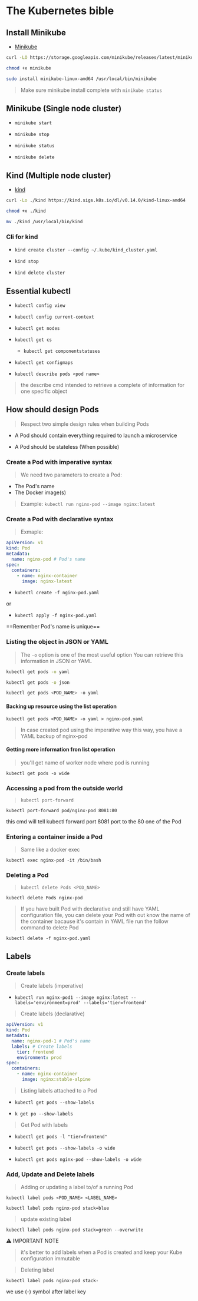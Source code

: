 # The Kubernetes bible

## Install Minikube
* [Minikube](https://minikube.sigs.k8s.io/docs/start/)

```bash
curl -LO https://storage.googleapis.com/minikube/releases/latest/minikube-linux-amd64

chmod +x minikube

sudo install minikube-linux-amd64 /usr/local/bin/minikube
```

> Make sure minikube install complete with
> `minikube status`

## Minikube (Single node cluster)

* `minikube start`

* `minikube stop`

* `minikube status`

* `minikube delete`

## Kind (Multiple node cluster)
* [kind](https://kind.sigs.k8s.io/)

```bash
curl -Lo ./kind https://kind.sigs.k8s.io/dl/v0.14.0/kind-linux-amd64

chmod +x ./kind

mv ./kind /usr/local/bin/kind
```

### Cli for kind
* `kind create cluster --config ~/.kube/kind_cluster.yaml`

* `kind stop`

* `kind delete cluster`

## Essential kubectl
* `kubectl config view`

* `kubectl config current-context`

* `kubectl get nodes`

* `kubectl get cs`
  * `kubectl get componentstatuses`

* `kubectl get configmaps`

* `kubectl describe pods <pod name>`
> the describe cmd intended to retrieve a complete of information for one specific object

## How should design Pods
> Respect two simple design rules when building Pods

* A Pod should contain everything required to launch a microservice

* A Pod should be stateless (When possible)

### Create a Pod with imperative syntax
> We need two parameters to create a Pod:
  * The Pod's name
  * The Docker image(s)

> Example:
`kubectl run nginx-pod --image nginx:latest`

### Create a Pod with declarative syntax
> Exmaple:

```yaml
apiVersion: v1
kind: Pod
metadata:
  name: nginx-pod # Pod's name
spec:
  containers:
    - name: nginx-container
      image: nginx-latest
```

* `kubectl create -f nginx-pod.yaml`

or

* `kubectl apply -f nginx-pod.yaml`

==Remember Pod's name is unique==

### Listing the object in JSON or YAML
> The `-o` option is one of the most useful option
> You can retrieve this information in JSON or YAML

```bash
kubectl get pods -o yaml

kubectl get pods -o json

kubectl get pods <POD_NAME> -o yaml
```

#### Backing up resource using the list operation

`kubectl get pods <POD_NAME> -o yaml > nginx-pod.yaml`

> In case created pod using the imperative way
this way, you have a YAML backup of nginx-pod

#### Getting more information fron list operation

> you'll get name of worker node where pod is running

`kubectl get pods -o wide`

### Accessing a pod from the outside world
>`kubectl port-forward`

`kubectl port-forward pod/nginx-pod 8081:80`

this cmd will tell kubectl forward port 8081 port to the 80 one of the Pod

### Entering a container inside a Pod

> Same like a docker exec

`kubectl exec nginx-pod -it /bin/bash`


### Deleting a Pod

> `kubectl delete Pods <POD_NAME>`

`kubectl delete Pods nginx-pod`

> If you have built Pod with declarative and still have YAML configuration file,
you can delete your Pod with out know the name of the container bacause it's contain in YAML file
run the follow command to delete Pod

`kubectl delete -f nginx-pod.yaml`

## Labels

### Create labels

> Create labels (imperative)

* `kubectl run nginx-pod1 --image nginx:latest --labels='environment=prod' --labels='tier=frontend'`

> Create labels (declarative)

```yaml
apiVersion: v1
kind: Pod
metadata:
  name: nginx-pod-1 # Pod's name
  labels: # Create labels
    tier: frontend
    environment: prod
spec:
  containers:
    - name: nginx-container
      image: nginx:stable-alpine
```

> Listing labels attached to a Pod

* `kubectl get pods --show-labels`

* `k get po --show-labels`

> Get Pod with labels

* `kubectl get pods -l "tier=frontend"`

* `kubectl get pods --show-labels -o wide`

* `kubectl get pods nginx-pod --show-labels -o wide`

### Add, Update and Delete labels

> Adding or updating a label to/of a running Pod

`kubectl label pods <POD_NAME> <LABEL_NAME>`

`kubectl label pods nginx-pod stack=blue`

> update existing label

`kubectl label pods nginx-pod stack=green --overwrite `

⚠️ IMPORTANT NOTE

> it's better to add labels when a Pod is created and keep your Kube configuration immutable

> Deleting label

`kubectl label pods nginx-pod stack-`

we use (-) symbol after label key
